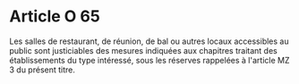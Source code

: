 # Article O 65

Les salles de restaurant, de réunion, de bal ou autres locaux accessibles au public sont justiciables des mesures indiquées aux chapitres traitant des établissements du type intéressé, sous les réserves rappelées à l'article MZ 3 du présent titre.
